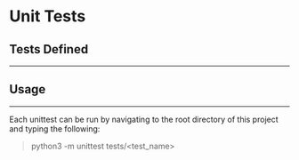 # Unit Tests

## Tests Defined

***

## Usage

***

Each unittest can be run by navigating to the root directory of this project
and typing the following:

> python3 -m unittest tests/<test_name>

